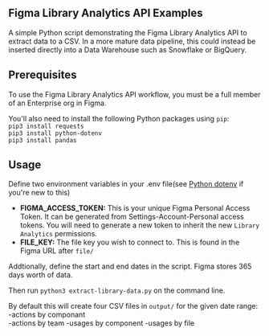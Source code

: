 ## Figma Library Analytics API Examples

A simple Python script demonstrating the Figma Library Analytics API to extract data to a CSV. In a more mature data pipeline, this could instead be inserted directly into a Data Warehouse such as Snowflake or BigQuery.


## Prerequisites

To use the Figma Library Analytics API  workflow, you must be a full member of an Enterprise org in Figma. 

You'll also need to install the following Python packages using `pip`:  
`pip3 install requests`  
`pip3 install python-dotenv`  
`pip3 install pandas`


## Usage

Define two environment variables in your .env file(see [Python dotenv](https://pypi.org/project/python-dotenv/) if you're new to this)
- **FIGMA_ACCESS_TOKEN:** This is your unique Figma Personal Access Token. It can be generated from Settings-Account-Personal access tokens. You will need to generate a new token to inherit the new `Library Analytics` permissions.
- **FILE_KEY:** The file key you wish to connect to. This is found in the Figma URL after `file/`

Addtionally, define the start and end dates in the script. Figma stores 365 days worth of data.

Then run `python3 extract-library-data.py` on the command line. 

By default this will create four CSV files in `output/` for the given date range:
 -actions by componant  
 -actions by team
 -usages by component
 -usages by file

